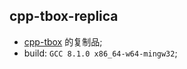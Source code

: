 ## cpp-tbox-replica

- [cpp-tbox](https://github.com/cpp-main/cpp-tbox) 的复制品;
- build: `GCC 8.1.0 x86_64-w64-mingw32`;